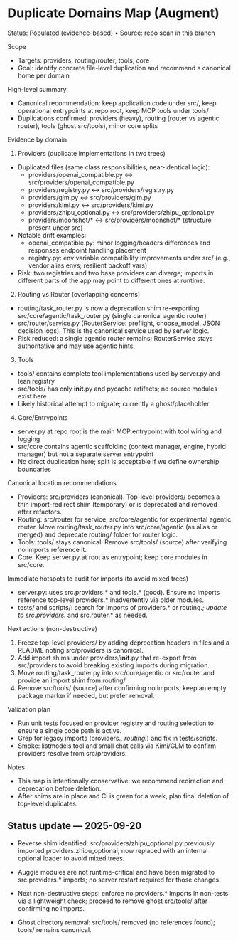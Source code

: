 # Duplicate Domains Map (Augment)

Status: Populated (evidence-based) • Source: repo scan in this branch

Scope
- Targets: providers, routing/router, tools, core
- Goal: identify concrete file-level duplication and recommend a canonical home per domain

High-level summary
- Canonical recommendation: keep application code under src/, keep operational entrypoints at repo root, keep MCP tools under tools/
- Duplications confirmed: providers (heavy), routing (router vs agentic router), tools (ghost src/tools), minor core splits

Evidence by domain

1) Providers (duplicate implementations in two trees)
- Duplicated files (same class responsibilities, near-identical logic):
  - providers/openai_compatible.py ↔ src/providers/openai_compatible.py
  - providers/registry.py ↔ src/providers/registry.py
  - providers/glm.py ↔ src/providers/glm.py
  - providers/kimi.py ↔ src/providers/kimi.py
  - providers/zhipu_optional.py ↔ src/providers/zhipu_optional.py
  - providers/moonshot/* ↔ src/providers/moonshot/* (structure present under src)
- Notable drift examples:
  - openai_compatible.py: minor logging/headers differences and responses endpoint handling placement
  - registry.py: env variable compatibility improvements under src/ (e.g., vendor alias envs; resilient backoff vars)
- Risk: two registries and two base providers can diverge; imports in different parts of the app may point to different ones at runtime.

2) Routing vs Router (overlapping concerns)
- routing/task_router.py is now a deprecation shim re-exporting src/core/agentic/task_router.py (single canonical agentic router)
- src/router/service.py (RouterService: preflight, choose_model, JSON decision logs). This is the canonical service used by server logic.
- Risk reduced: a single agentic router remains; RouterService stays authoritative and may use agentic hints.

3) Tools
- tools/ contains complete tool implementations used by server.py and lean registry
- src/tools/ has only __init__.py and pycache artifacts; no source modules exist here
- Likely historical attempt to migrate; currently a ghost/placeholder

4) Core/Entrypoints
- server.py at repo root is the main MCP entrypoint with tool wiring and logging
- src/core contains agentic scaffolding (context manager, engine, hybrid manager) but not a separate server entrypoint
- No direct duplication here; split is acceptable if we define ownership boundaries

Canonical location recommendations
- Providers: src/providers (canonical). Top-level providers/ becomes a thin import-redirect shim (temporary) or is deprecated and removed after refactors.
- Routing: src/router for service, src/core/agentic for experimental agentic router. Move routing/task_router.py into src/core/agentic (as alias or merged) and deprecate routing/ folder for router logic.
- Tools: tools/ stays canonical. Remove src/tools/ (source) after verifying no imports reference it.
- Core: Keep server.py at root as entrypoint; keep core modules in src/core.

Immediate hotspots to audit for imports (to avoid mixed trees)
- server.py: uses src.providers.* and tools.* (good). Ensure no imports reference top-level providers.* inadvertently via older modules.
- tests/ and scripts/: search for imports of providers.* or routing.*; update to src.providers.* and src.router.* as needed.

Next actions (non-destructive)
1) Freeze top-level providers/ by adding deprecation headers in files and a README noting src/providers is canonical.
2) Add import shims under providers/__init__.py that re-export from src/providers to avoid breaking existing imports during migration.
3) Move routing/task_router.py into src/core/agentic or src/router and provide an import shim from routing/.
4) Remove src/tools/ (source) after confirming no imports; keep an empty package marker if needed, but prefer removal.

Validation plan
- Run unit tests focused on provider registry and routing selection to ensure a single code path is active.
- Grep for legacy imports (providers.*, routing.*) and fix in tests/scripts.
- Smoke: listmodels tool and small chat calls via Kimi/GLM to confirm providers resolve from src/providers.

Notes
- This map is intentionally conservative: we recommend redirection and deprecation before deletion.
- After shims are in place and CI is green for a week, plan final deletion of top-level duplicates.



## Status update — 2025-09-20
- Reverse shim identified: src/providers/zhipu_optional.py previously imported providers.zhipu_optional; now replaced with an internal optional loader to avoid mixed trees.
- Auggie modules are not runtime-critical and have been migrated to src.providers.* imports; no server restart required for those changes.
- Next non-destructive steps: enforce no providers.* imports in non-tests via a lightweight check; proceed to remove ghost src/tools/ after confirming no imports.

- Ghost directory removal: src/tools/ removed (no references found); tools/ remains canonical.
